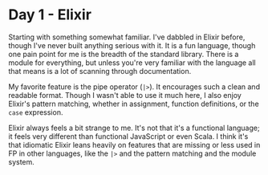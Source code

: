 # Day 1 - Elixir
Starting with something somewhat familiar. I've dabbled in Elixir before, though I've never built anything serious with it. It is a fun language, though one pain point for me is the breadth of the standard library. There is a module for everything, but unless you're very familiar with the language all that means is a lot of scanning through documentation. 

My favorite feature is the pipe operator (`|>`). It encourages such a clean and readable format. Though I wasn't able to use it much here, I also enjoy Elixir's pattern matching, whether in assignment, function definitions, or the `case` expression.

Elixir always feels a bit strange to me. It's not that it's a functional language; it feels very different than functional JavaScript or even Scala. I think it's that idiomatic Elixir leans heavily on features that are missing or less used in FP in other languages, like the `|>` and the pattern matching and the module system.